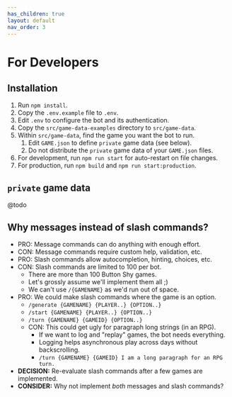 ```yaml
---
has_children: true
layout: default
nav_order: 3
---
```


# For Developers

## Installation

1. Run `npm install`.
2. Copy the `.env.example` file to `.env`.
3. Edit `.env` to configure the bot and its authentication.
4. Copy the `src/game-data-examples` directory to `src/game-data`.
5. Within `src/game-data`, find the game you want the bot to run.
   1. Edit `GAME.json` to define `private` game data (see below).
   2. Do not distribute the `private` game data of your  `GAME.json` files.
7. For development, run `npm run start` for auto-restart on file changes.
8. For production, run `npm build` and `npm run start:production`.

## `private` game data

@todo

## Why messages instead of slash commands?

- PRO: Message commands can do anything with enough effort.
- CON: Message commands require custom help, validation, etc.
- PRO: Slash commands allow autocompletion, hinting, choices, etc.
- CON: Slash commands are limited to 100 per bot.
  - There are more than 100 Button Shy games.
  - Let's grossly assume we'll implement them all ;)
  - We can't use `/{GAMENAME}` as we'd run out of space.
- PRO: We could make slash commands where the game is an option.
  - `/generate {GAMENAME} {PLAYER..} {OPTION..}`
  - `/start {GAMENAME} {PLAYER..} {OPTION..}`
  - `/turn {GAMENAME} {GAMEID} {OPTION..}`
  - CON: This could get ugly for paragraph long strings (in an RPG).
    - If we want to log and "replay" games, the bot needs everything.
    - Logging helps asynchronous play across days without backscrolling.
    - `/turn {GAMENAME} {GAMEID} I am a long paragraph for an RPG turn.`
- **DECISION:** Re-evaluate slash commands after a few games are implemented.
- **CONSIDER:** Why not implement _both_ messages and slash commands?
